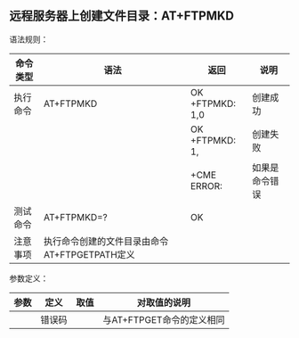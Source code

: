 ## 远程服务器上创建文件目录：AT+FTPMKD

语法规则：

| 命令类型 | 语法                                          | 返回                      | 说明           |
| -------- | --------------------------------------------- | ------------------------- | -------------- |
| 执行命令 | AT+FTPMKD                                     | OK <br>+FTPMKD: 1,0       | 创建成功       |
|          |                                               | OK <br>+FTPMKD: 1,<error> | 创建失败       |
|          |                                               | +CME ERROR: <err>         | 如果是命令错误 |
| 测试命令 | AT+FTPMKD=?                                   | OK                        |                |
| 注意事项 | 执行命令创建的文件目录由命令AT+FTPGETPATH定义 |                           |                |

 

参数定义：

| 参数    | 定义   | 取值 | 对取值的说明                     |
| ------- | ------ | ---- | -------------------------------- |
| <error> | 错误码 |      | 与AT+FTPGET命令的<error>定义相同 |
